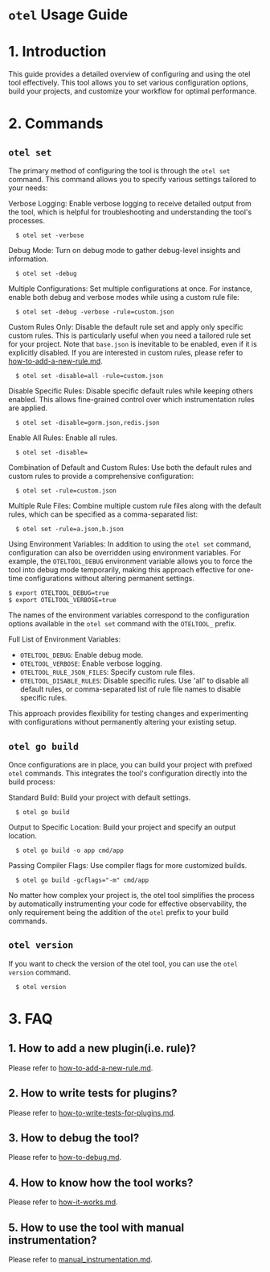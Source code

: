 # `otel` Usage Guide

# 1. Introduction
This guide provides a detailed overview of configuring and using the otel tool effectively. This tool allows you to set various configuration options, build your projects, and customize your workflow for optimal performance.

# 2. Commands
## `otel set`
The primary method of configuring the tool is through the `otel set` command. This command allows you to specify various settings tailored to your needs:

Verbose Logging: Enable verbose logging to receive detailed output from the tool, which is helpful for troubleshooting and understanding the tool's processes.
```console
  $ otel set -verbose
```

Debug Mode: Turn on debug mode to gather debug-level insights and information.
```console
  $ otel set -debug
```

Multiple Configurations: Set multiple configurations at once. For instance, enable both debug and verbose modes while using a custom rule file:
```console
  $ otel set -debug -verbose -rule=custom.json
```

Custom Rules Only: Disable the default rule set and apply only specific custom rules. This is particularly useful when you need a tailored rule set for your project. Note that `base.json` is inevitable to be enabled, even if it is explicitly disabled. If you are interested in custom rules, please refer to [how-to-add-a-new-rule.md](how-to-add-a-new-rule.md).
```console
  $ otel set -disable=all -rule=custom.json
```

Disable Specific Rules: Disable specific default rules while keeping others enabled. This allows fine-grained control over which instrumentation rules are applied.
```console
  $ otel set -disable=gorm.json,redis.json
```

Enable All Rules: Enable all rules.
```console
  $ otel set -disable=
```

Combination of Default and Custom Rules: Use both the default rules and custom rules to provide a comprehensive configuration:
```console
  $ otel set -rule=custom.json
```

Multiple Rule Files: Combine multiple custom rule files along with the default rules, which can be specified as a comma-separated list:
```console
  $ otel set -rule=a.json,b.json
```

Using Environment Variables: In addition to using the `otel set` command, configuration can also be overridden using environment variables. For example, the `OTELTOOL_DEBUG` environment variable allows you to force the tool into debug mode temporarily, making this approach effective for one-time configurations without altering permanent settings.

```console
$ export OTELTOOL_DEBUG=true
$ export OTELTOOL_VERBOSE=true
```

The names of the environment variables correspond to the configuration options available in the `otel set` command with the `OTELTOOL_` prefix.

Full List of Environment Variables:

- `OTELTOOL_DEBUG`: Enable debug mode.
- `OTELTOOL_VERBOSE`: Enable verbose logging.
- `OTELTOOL_RULE_JSON_FILES`: Specify custom rule files.
- `OTELTOOL_DISABLE_RULES`: Disable specific rules. Use 'all' to disable all default rules, or comma-separated list of rule file names to disable specific rules.

This approach provides flexibility for testing changes and experimenting with configurations without permanently altering your existing setup.

## `otel go build`
Once configurations are in place, you can build your project with prefixed `otel` commands. This integrates the tool's configuration directly into the build process:

Standard Build: Build your project with default settings.
```console
  $ otel go build
```

Output to Specific Location: Build your project and specify an output location.
```console
  $ otel go build -o app cmd/app
```

Passing Compiler Flags: Use compiler flags for more customized builds.
```console
  $ otel go build -gcflags="-m" cmd/app
```
No matter how complex your project is, the otel tool simplifies the process by automatically instrumenting your code for effective observability, the only requirement being the addition of the `otel` prefix to your build commands.

## `otel version`

If you want to check the version of the otel tool, you can use the `otel version` command.
```console
  $ otel version
```

# 3. FAQ

## 1. How to add a new plugin(i.e. rule)?

Please refer to [how-to-add-a-new-rule.md](how-to-add-a-new-rule.md).

## 2. How to write tests for plugins?

Please refer to [how-to-write-tests-for-plugins.md](how-to-write-tests-for-plugins.md).

## 3. How to debug the tool?

Please refer to [how-to-debug.md](how-to-debug.md).

## 4. How to know how the tool works?

Please refer to [how-it-works.md](how-it-works.md).

## 5. How to use the tool with manual instrumentation?

Please refer to [manual_instrumentation.md](manual_instrumentation.md).